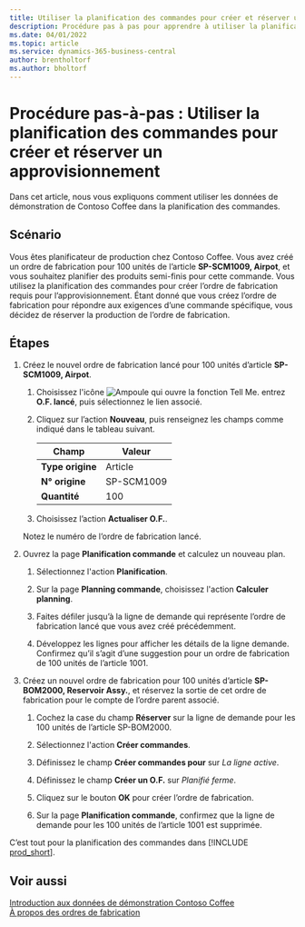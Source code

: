 ```yaml
---
title: Utiliser la planification des commandes pour créer et réserver un approvisionnement
description: Procédure pas à pas pour apprendre à utiliser la planification des commandes pour créer l’ordre de fabrication requis pour l’approvisionnement dans Business Central.
ms.date: 04/01/2022
ms.topic: article
ms.service: dynamics-365-business-central
author: brentholtorf
ms.author: bholtorf
---
```


# <a name="walkthrough-use-order-planning-to-create-and-reserve-supply"></a>Procédure pas-à-pas : Utiliser la planification des commandes pour créer et réserver un approvisionnement

Dans cet article, nous vous expliquons comment utiliser les données de démonstration de Contoso Coffee dans la planification des commandes.

## <a name="scenario"></a>Scénario

Vous êtes planificateur de production chez Contoso Coffee. Vous avez créé un ordre de fabrication pour 100 unités de l’article **SP-SCM1009, Airpot**, et vous souhaitez planifier des produits semi-finis pour cette commande. Vous utilisez la planification des commandes pour créer l’ordre de fabrication requis pour l’approvisionnement. Étant donné que vous créez l’ordre de fabrication pour répondre aux exigences d’une commande spécifique, vous décidez de réserver la production de l’ordre de fabrication.  

## <a name="steps"></a>Étapes

1. Créez le nouvel ordre de fabrication lancé pour 100 unités d’article **SP-SCM1009, Airpot**.

    1. Choisissez l'icône ![Ampoule qui ouvre la fonction Tell Me.](../../media/ui-search/search_small.png "Dites-moi ce que vous voulez faire") entrez **O.F. lancé**, puis sélectionnez le lien associé.  

    2. Cliquez sur l’action **Nouveau**, puis renseignez les champs comme indiqué dans le tableau suivant.  

        |Champ  |Valeur  |
        |---------|---------|
        |**Type origine** |Article|
        |**N° origine** |SP-SCM1009|
        |**Quantité** |100|
    3. Choisissez l’action **Actualiser O.F.**.  

    Notez le numéro de l’ordre de fabrication lancé.

2. Ouvrez la page **Planification commande** et calculez un nouveau plan.

    1. Sélectionnez l'action **Planification**.  

    2. Sur la page **Planning commande**, choisissez l'action **Calculer planning**.  

    3. Faites défiler jusqu’à la ligne de demande qui représente l’ordre de fabrication lancé que vous avez créé précédemment.  

    4. Développez les lignes pour afficher les détails de la ligne demande. Confirmez qu’il s’agit d’une suggestion pour un ordre de fabrication de 100 unités de l’article 1001.  

3. Créez un nouvel ordre de fabrication pour 100 unités d’article **SP-BOM2000, Reservoir Assy.**, et réservez la sortie de cet ordre de fabrication pour le compte de l’ordre parent associé.  

    1. Cochez la case du champ **Réserver** sur la ligne de demande pour les 100 unités de l’article SP-BOM2000.

    2. Sélectionnez l'action **Créer commandes**.  

    3. Définissez le champ **Créer commandes pour** sur *La ligne active*.  

    4. Définissez le champ **Créer un O.F.** sur *Planifié ferme*.

    5. Cliquez sur le bouton **OK** pour créer l’ordre de fabrication.

    6. Sur la page **Planification commande**, confirmez que la ligne de demande pour les 100 unités de l’article 1001 est supprimée.

C’est tout pour la planification des commandes dans [!INCLUDE [prod_short](../../includes/prod_short.md)].  

## <a name="see-also"></a>Voir aussi

[Introduction aux données de démonstration Contoso Coffee](../contoso-coffee-intro.md)  
[À propos des ordres de fabrication](../../production-about-production-orders.md)  
